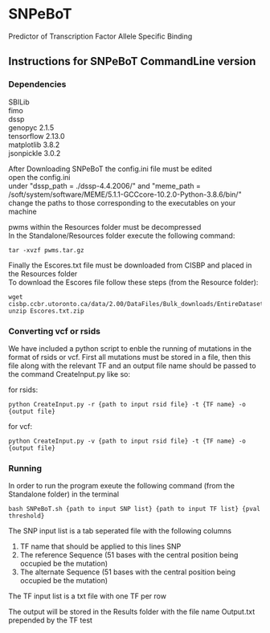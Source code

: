 # SNPeBoT
Predictor of Transcription Factor Allele Specific Binding  

## Instructions for SNPeBoT CommandLine version

### Dependencies
SBILib  
fimo  
dssp  
genopyc 2.1.5  
tensorflow 2.13.0  
matplotlib 3.8.2  
jsonpickle 3.0.2  

After Downloading SNPeBoT the config.ini file must be edited  
open the config.ini  
under "dssp_path = ./dssp-4.4.2006/" and "meme_path = /soft/system/software/MEME/5.1.1-GCCcore-10.2.0-Python-3.8.6/bin/" change the paths to those corresponding to the executables on your machine  

pwms within the Resources folder must be decompressed  
In the Standalone/Resources folder execute the following command:  
```console
tar -xvzf pwms.tar.gz
```
Finally the Escores.txt file must be downloaded from CISBP and placed in the Resources folder  
To download the Escores file follow these steps (from the Resource folder):
```console
wget cisbp.ccbr.utoronto.ca/data/2.00/DataFiles/Bulk_downloads/EntireDataset/Escores.txt.zip
unzip Escores.txt.zip  
```
### Converting vcf or rsids

We have included a python script to enble the running of mutations in the format of rsids or vcf.
First all mutations must be stored in a file, then this file along with the relevant TF and an output file name should be passed to the command CreateInput.py like so:

for rsids:
```
python CreateInput.py -r {path to input rsid file} -t {TF name} -o {output file}
```

for vcf:
```
python CreateInput.py -v {path to input rsid file} -t {TF name} -o {output file}
```

### Running 

In order to run the program exeute the following command (from the Standalone folder) in the terminal  


```console
bash SNPeBoT.sh {path to input SNP list} {path to input TF list} {pval threshold}
```
The SNP input list is a tab seperated file with the following columns  
1) TF name that should be applied to this lines SNP  
2) The reference Sequence (51 bases with the central position being occupied be the mutation)  
3) The alternate Sequence (51 bases with the central position being occupied be the mutation)  

The TF input list is a txt file with one TF per row  


The output will be stored in the Results folder with the file name Output.txt prepended by the TF test  


